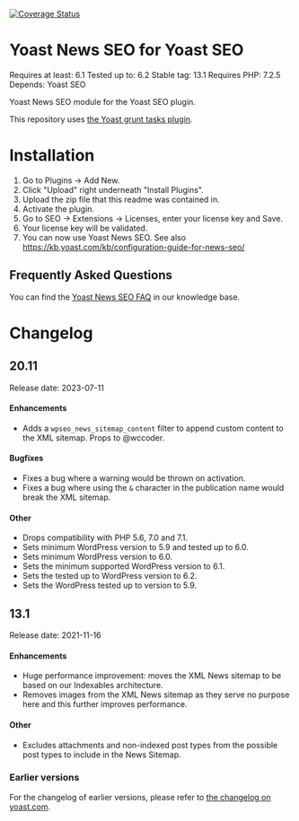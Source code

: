 [![Coverage Status](https://coveralls.io/repos/github/Yoast/wpseo-news/badge.svg?branch=trunk)](https://coveralls.io/github/Yoast/wpseo-news?branch=trunk)

Yoast News SEO for Yoast SEO
==========================
Requires at least: 6.1
Tested up to: 6.2
Stable tag: 13.1
Requires PHP: 7.2.5
Depends: Yoast SEO

Yoast News SEO module for the Yoast SEO plugin.

This repository uses [the Yoast grunt tasks plugin](https://github.com/Yoast/plugin-grunt-tasks).

Installation
============

1. Go to Plugins -> Add New.
2. Click "Upload" right underneath "Install Plugins".
3. Upload the zip file that this readme was contained in.
4. Activate the plugin.
5. Go to SEO -> Extensions -> Licenses, enter your license key and Save.
6. Your license key will be validated.
7. You can now use Yoast News SEO. See also https://kb.yoast.com/kb/configuration-guide-for-news-seo/

Frequently Asked Questions
--------------------------

You can find the [Yoast News SEO FAQ](https://kb.yoast.com/kb/category/news-seo/) in our knowledge base.

Changelog
=========

## 20.11

Release date: 2023-07-11

#### Enhancements

* Adds a `wpseo_news_sitemap_content` filter to append custom content to the XML sitemap. Props to @wccoder.

#### Bugfixes

* Fixes a bug where a warning would be thrown on activation.
* Fixes a bug where using the `&` character in the publication name would break the XML sitemap.

#### Other

* Drops compatibility with PHP 5.6, 7.0 and 7.1.
* Sets minimum WordPress version to 5.9 and tested up to 6.0.
* Sets minimum WordPress version to 6.0.
* Sets the minimum supported WordPress version to 6.1.
* Sets the tested up to WordPress version to 6.2.
* Sets the WordPress tested up to version to 5.9.

## 13.1

Release date: 2021-11-16

#### Enhancements

* Huge performance improvement: moves the XML News sitemap to be based on our Indexables architecture.
* Removes images from the XML News sitemap as they serve no purpose here and this further improves performance.

#### Other

* Excludes attachments and non-indexed post types from the possible post types to include in the News Sitemap.

### Earlier versions
For the changelog of earlier versions, please refer to [the changelog on yoast.com](https://yoa.st/news-seo-changelog).
